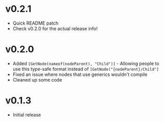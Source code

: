 ﻿# v0.2.1
- Quick README patch
- Check v0.2.0 for the actual release info!

# v0.2.0
- Added `[GetNode(nameof(nodeParent), "Child")]` - Allowing people to use this type-safe format instead of `[GetNode("{nodeParent}/Child"]`
- Fixed an issue where nodes that use generics wouldn't compile
- Cleaned up some code

# v0.1.3
- Initial release
